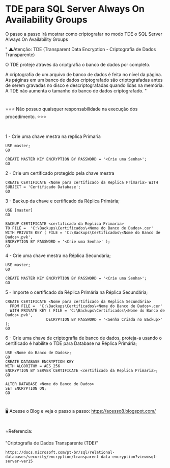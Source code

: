 # TDE para SQL Server Always On Availability Groups


O passo a passo irá mostrar como criptografar no modo TDE o SQL Server Always On Availability Groups 


" ⚠️Atenção: TDE (Transparent Data Encryption - Criptografia de Dados Transparente)

O TDE proteje através da criptgrafia o banco de dados por completo.

A criptografia de um arquivo de banco de dados é feita no nível da página. As páginas em um banco de dados criptografado são criptografadas antes de serem gravadas no disco e descriptografadas quando lidas na memória. A TDE não aumenta o tamanho do banco de dados criptografado. "

#
 ⭐⭐⭐ Não possuo quaisquer responsabilidade na execução dos procedimento. ⭐⭐⭐

#

1 - Crie uma chave mestra na replica Primaria
    
	USE master;
    GO

    CREATE MASTER KEY ENCRYPTION BY PASSWORD = '<Crie uma Senha>';
    GO
	
2 - Crie um certificado protegido pela chave mestra 
    
	CREATE CERTIFICATE <Nome para certificado da Replica Primaria> WITH SUBJECT = 'Certificado Database';
    GO
	
3 - Backup da chave e certificado da Réplica Primária;
    
	USE [master]
    GO

    BACKUP CERTIFICATE <certificado da Replica Primaria> 
    TO FILE =  'C:\Backups\Certificados\<Nome do Banco de Dados>.cer'
    WITH PRIVATE KEY ( FILE = 'C:\Backups\Certificados\<Nome do Banco de Dados>.pvk', 
    ENCRYPTION BY PASSWORD = '<Crie uma Senha>' );
    GO 
	
4 - Crie uma chave mestra na Réplica Secundária;

    USE master;
    GO

    CREATE MASTER KEY ENCRYPTION BY PASSWORD = '<Crie uma Senha>';
    GO   
	
5 - Importe o certificado da Réplica Primária na Réplica Secundária;

    CREATE CERTIFICATE <Nome para certificado da Replica Secundária>
      FROM FILE =  'C:\Backups\Certificados\<Nome do Banco de Dados>.cer'
      WITH PRIVATE KEY ( FILE = 'C:\Backups\Certificados\<Nome do Banco de Dados>.pvk', 
                      DECRYPTION BY PASSWORD = '<Senha Criada no Backup>' );
    GO 
 	
6 - Crie uma chave de criptografia de banco de dados, proteja-a usando o certificado é habilite o TDE para Database na Réplica Primária; 

    USE <Nome do Banco de Dados>;
    GO
    CREATE DATABASE ENCRYPTION KEY
    WITH ALGORITHM = AES_256
    ENCRYPTION BY SERVER CERTIFICATE <certificado da Replica Primaria>;
    GO  
    
    ALTER DATABASE <Nome do Banco de Dados>
    SET ENCRYPTION ON;
    GO
    
#
🖥️ Acesse o Blog e veja o passo a passo: https://acesso8.blogspot.com/

#
⭐Referencia:

"Criptografia de Dados Transparente (TDE)"

    https://docs.microsoft.com/pt-br/sql/relational-databases/security/encryption/transparent-data-encryption?view=sql-server-ver15


